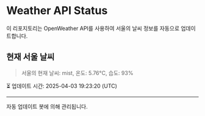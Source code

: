 
# Weather API Status

이 리포지토리는 OpenWeather API를 사용하여 서울의 날씨 정보를 자동으로 업데이트합니다.

## 현재 서울 날씨
> 서울의 현재 날씨: mist, 온도: 5.76°C, 습도: 93%

⏳ 업데이트 시간: 2025-04-03 19:23:20 (UTC)

---
자동 업데이트 봇에 의해 관리됩니다.
